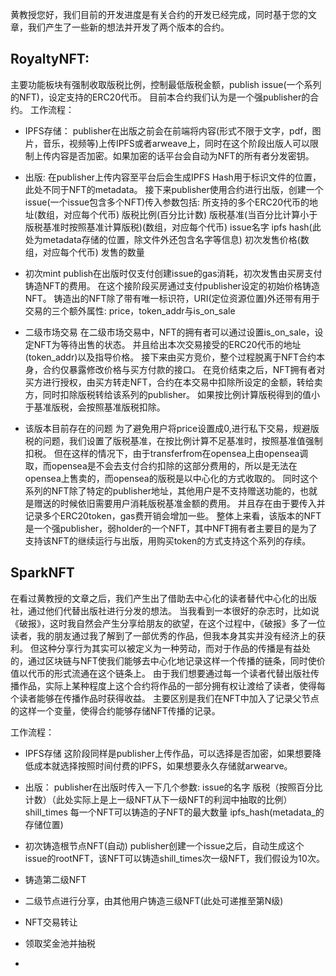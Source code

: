 黄教授您好，我们目前的开发进度是有关合约的开发已经完成，同时基于您的文章，我们产生了一些新的想法并开发了两个版本的合约。

## RoyaltyNFT:
主要功能板块有强制收取版税比例，控制最低版税金额，publish issue(一个系列的NFT)，设定支持的ERC20代币。
目前本合约我们认为是一个强publisher的合约。
工作流程：
- IPFS存储：
publisher在出版之前会在前端将内容(形式不限于文字，pdf，图片，音乐，视频等)上传IPFS或者arweave上，同时在这个阶段出版人可以限制上传内容是否加密。如果加密的话平台会自动为NFT的所有者分发密钥。
- 出版:
在publisher上传内容至平台后会生成IPFS Hash用于标识文件的位置，此处不同于NFT的metadata。
接下来publisher使用合约进行出版，创建一个issue(一个issue包含多个NFT)传入参数包括:
所支持的多个ERC20代币的地址(数组，对应每个代币)
版税比例(百分比计数)
版税基准(当百分比计算小于版税基准时按照基准计算版税)(数组，对应每个代币)
issue名字
ipfs hash(此处为metadata存储的位置，除文件外还包含名字等信息)
初次发售价格(数组，对应每个代币)
发售的数量
- 初次mint
publish在出版时仅支付创建issue的gas消耗，初次发售由买房支付铸造NFT的费用。
在这个接阶段买房通过支付publisher设定的初始价格铸造NFT。
铸造出的NFT除了带有唯一标识符，URI(定位资源位置)外还带有用于交易的三个额外属性:
price，token_addr与is_on_sale
- 二级市场交易
在二级市场交易中，NFT的拥有者可以通过设置is_on_sale，设定NFT为等待出售的状态。
并且给出本次交易接受的ERC20代币的地址(token_addr)以及指导价格。
接下来由买方竞价，整个过程脱离于NFT合约本身，合约仅暴露修改价格与买方付款的接口。
在竞价结束之后，NFT拥有者对买方进行授权，由买方转走NFT，合约在本交易中扣除所设定的金额，转给卖方，同时扣除版税转给该系列的publisher。
如果按比例计算版税得到的值小于基准版税，会按照基准版税扣除。

- 该版本目前存在的问题
为了避免用户将price设置成0,进行私下交易，规避版税的问题，我们设置了版税基准，在按比例计算不足基准时，按照基准值强制扣税。
但在这样的情况下，由于transferfrom在opensea上由opensea调取，而opensea是不会去支付合约扣除的这部分费用的，所以是无法在opensea上售卖的，而opensea的版税是以中心化的方式收取的。
同时这个系列的NFT除了特定的publisher地址，其他用户是不支持赠送功能的，也就是赠送的时候依旧需要用户消耗版税基准金额的费用。
并且存在由于要传入并记录多个ERC20token，gas费开销会增加一些。
整体上来看，该版本的NFT是一个强publisher，弱holder的一个NFT，其中NFT拥有者主要目的是为了支持该NFT的继续运行与出版，用购买token的方式支持这个系列的存续。
## SparkNFT
在看过黄教授的文章之后，我们产生出了借助去中心化的读者替代中心化的出版社，通过他们代替出版社进行分发的想法。
当我看到一本很好的杂志时，比如说《破报》，这时我自然会产生分享给朋友的欲望，在这个过程中，《破报》多了一位读者，我的朋友通过我了解到了一部优秀的作品，但我本身其实并没有经济上的获利。
但这种分享行为其实可以被定义为一种劳动，而对于作品的传播是有益处的，通过区块链与NFT使我们能够去中心化地记录这样一个传播的链条，同时使价值以代币的形式流通在这个链条上。
由于我们想要通过每一个读者代替出版社传播作品，实际上某种程度上这个合约将作品的一部分拥有权让渡给了读者，使得每个读者能够在传播作品时获得收益。
主要区别是我们在NFT中加入了记录父节点的这样一个变量，使得合约能够存储NFT传播的记录。

工作流程：
- IPFS存储
这阶段同样是publisher上传作品，可以选择是否加密，如果想要降低成本就选择按照时间付费的IPFS，如果想要永久存储就arwearve。
- 出版：
publisher在出版时传入一下几个参数:
issue的名字
版税（按照百分比计数）（此处实际上是上一级NFT从下一级NFT的利润中抽取的比例）
shill_times 每一个NFT可以铸造的子NFT的最大数量
ipfs_hash(metadata_的存储位置)
- 初次铸造根节点NFT(自动)
publisher创建一个issue之后，自动生成这个issue的rootNFT，该NFT可以铸造shill_times次一级NFT，我们假设为10次。
- 铸造第二级NFT


- 二级节点进行分享，由其他用户铸造三级NFT(此处可递推至第N级)
- NFT交易转让
- 领取奖金池并抽税
- 

